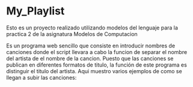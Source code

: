 # My_Playlist
Esto es un proyecto realizado utilizando modelos del lenguaje para la practica 2 de la asignatura Modelos de Computacion

Es un programa web sencillo que consiste en introducir nombres de canciones donde el script
llevara a cabo la funcion de separar el nombre del artista de el nombre de la cancion.
Puesto que las canciones se publican en diferentes formatos de titulo, la función de este
programa es distinguir el titulo del artista.
Aqui muestro varios ejemplos de como se llegan a subir las canciones:

